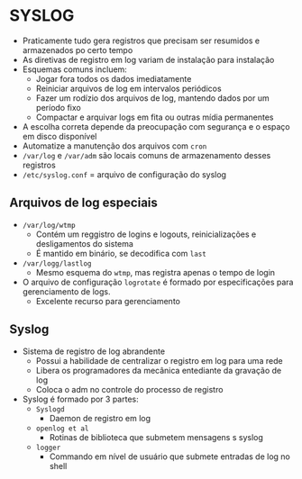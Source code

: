 # SYSLOG

- Praticamente tudo gera registros que precisam ser resumidos e armazenados po certo tempo
- As diretivas de registro em log variam de instalação para instalação
- Esquemas comuns incluem:
  - Jogar fora todos os dados imediatamente
  - Reiniciar arquivos de log em intervalos periódicos
  - Fazer um rodízio dos arquivos de log, mantendo dados por um período fixo
  - Compactar e arquivar logs em fita ou outras mídia permanentes
- A escolha correta depende da preocupação com segurança e o espaço em disco disponível
- Automatize a manutenção dos arquivos com `cron`
- `/var/log` e `/var/adm` são locais comuns de armazenamento desses registros
- `/etc/syslog.conf` = arquivo de configuração do syslog

## Arquivos de log especiais

- `/var/log/wtmp`
  - Contém um reggistro de logins e logouts, reinicializações e desligamentos do sistema
  - É mantido em binário, se decodifica com `last`
- `/var/logg/lastlog`
  - Mesmo esquema do `wtmp`, mas registra apenas o tempo de login
- O arquivo de configuração `logrotate` é formado por especificações para gerenciamento de logs.
  - Excelente recurso para gerenciamento

## Syslog

- Sistema de registro de log abrandente
  - Possui a habilidade de centralizar o registro em log para uma rede
  - Libera os programadores da mecânica entediante da gravação de log
  - Coloca o adm no controle do processo de registro
- Syslog é formado por 3 partes:
  - `Syslogd`
    - Daemon de registro em log
  - `openlog et al`
    - Rotinas de biblioteca que submetem mensagens s syslog
  - `logger`
    - Commando em nível de usuário que submete entradas de log no shell
